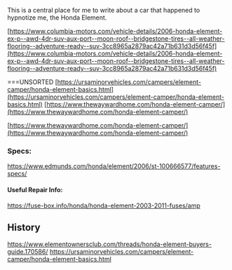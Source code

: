 This is a central place for me to write about a car that happened to hypnotize me, the Honda Element. 

[https://www.columbia-motors.com/vehicle-details/2006-honda-element-ex-p--awd-4dr-suv-aux-port--moon-roof--bridgestone-tires--all-weather-flooring--adventure-ready--suv-3cc8965a2879ac42a71b631d3d56f45f](https://www.columbia-motors.com/vehicle-details/2006-honda-element-ex-p--awd-4dr-suv-aux-port--moon-roof--bridgestone-tires--all-weather-flooring--adventure-ready--suv-3cc8965a2879ac42a71b631d3d56f45f)


===UNSORTED
[https://ursaminorvehicles.com/campers/element-camper/honda-element-basics.html](https://ursaminorvehicles.com/campers/element-camper/honda-element-basics.html)
[https://www.thewaywardhome.com/honda-element-camper/](https://www.thewaywardhome.com/honda-element-camper/)

[https://www.thewaywardhome.com/honda-element-camper/](https://www.thewaywardhome.com/honda-element-camper/)

### Specs:
https://www.edmunds.com/honda/element/2006/st-100666577/features-specs/

#### Useful Repair Info:
https://fuse-box.info/honda/honda-element-2003-2011-fuses/amp

## History
https://www.elementownersclub.com/threads/honda-element-buyers-guide.170586/
https://ursaminorvehicles.com/campers/element-camper/honda-element-basics.html


